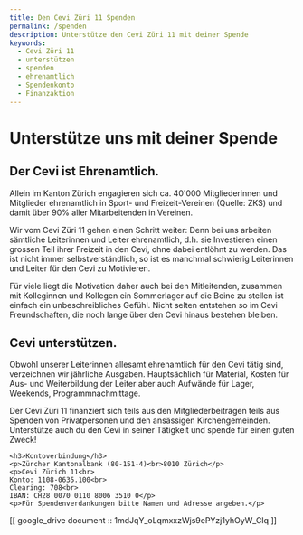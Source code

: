 ```yaml
---
title: Den Cevi Züri 11 Spenden
permalink: /spenden
description: Unterstütze den Cevi Züri 11 mit deiner Spende
keywords:
  - Cevi Züri 11
  - unterstützen
  - spenden
  - ehrenamtlich
  - Spendenkonto
  - Finanzaktion
---
```


# Unterstütze uns mit deiner Spende

## Der Cevi ist Ehrenamtlich.

Allein im Kanton Zürich engagieren sich ca. 40'000 Mitgliederinnen und Mitglieder ehrenamtlich in Sport- und
Freizeit-Vereinen (Quelle: ZKS) und damit über 90% aller Mitarbeitenden in Vereinen.

Wir vom Cevi Züri 11 gehen einen Schritt weiter: Denn bei uns arbeiten sämtliche Leiterinnen und Leiter ehrenamtlich,
d.h. sie Investieren einen grossen Teil ihrer Freizeit in den Cevi, ohne dabei entlöhnt zu werden. Das ist nicht immer
selbstverständlich, so ist es manchmal schwierig Leiterinnen und Leiter für den Cevi zu Motivieren.

Für viele liegt die Motivation daher auch bei den Mitleitenden, zusammen mit Kolleginnen und Kollegen ein Sommerlager
auf die Beine zu stellen ist einfach ein unbeschreibliches Gefühl. Nicht selten entstehen so im Cevi Freundschaften, die
noch lange über den Cevi hinaus bestehen bleiben.

## Cevi unterstützen.

Obwohl unserer Leiterinnen allesamt ehrenamtlich für den Cevi tätig sind, verzeichnen wir jährliche Ausgaben.
Hauptsächlich für Material, Kosten für Aus- und Weiterbildung der Leiter aber auch Aufwände für Lager, Weekends,
Programmnachmittage.

Der Cevi Züri 11 finanziert sich teils aus den Mitgliederbeiträgen teils aus Spenden von Privatpersonen und den
ansässigen Kirchengemeinden. Unterstütze auch du den Cevi in seiner Tätigkeit und spende für einen guten Zweck!


<div class="spenden-container">

    <h3>Kontoverbindung</h3>
    <p>Zürcher Kantonalbank (80-151-4)<br>8010 Zürich</p>
    <p>Cevi Zürich 11<br>
    Konto: 1108-0635.100<br>
    Clearing: 708<br>
    IBAN: CH28 0070 0110 8006 3510 0</p>
    <p>Für Spendenverdankungen bitte Namen und Adresse angeben.</p>

</div>

[[ google_drive document :: 1mdJqY_oLqmxxzWjs9ePYzj1yhOyW_CIq ]]
